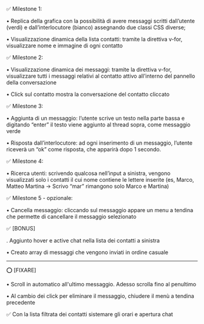 ✅  Milestone 1:

• Replica della grafica con la possibilità di avere messaggi scritti dall’utente (verdi) e
dall’interlocutore (bianco) assegnando due classi CSS diverse;

• Visualizzazione dinamica della lista contatti: tramite la direttiva v-for, visualizzare
nome e immagine di ogni contatto


✅  Milestone 2:

• Visualizzazione dinamica dei messaggi: tramite la direttiva v-for, visualizzare tutti i
messaggi relativi al contatto attivo all’interno del pannello della conversazione

• Click sul contatto mostra la conversazione del contatto cliccato


✅  Milestone 3:

• Aggiunta di un messaggio: l’utente scrive un testo nella parte bassa e digitando
“enter” il testo viene aggiunto al thread sopra, come messaggio verde

• Risposta dall’interlocutore: ad ogni inserimento di un messaggio, l’utente riceverà
un “ok” come risposta, che apparirà dopo 1 secondo.


✅  Milestone 4:

• Ricerca utenti: scrivendo qualcosa nell’input a sinistra, vengono visualizzati solo i
contatti il cui nome contiene le lettere inserite (es, Marco, Matteo Martina -> Scrivo
“mar” rimangono solo Marco e Martina)


✅  Milestone 5 - opzionale:

• Cancella messaggio: cliccando sul messaggio appare un menu a tendina che
permette di cancellare il messaggio selezionato


✅  [BONUS]

. Aggiunto hover e active chat nella lista dei contatti a sinistra

• Creato array di messaggi che vengono inviati in ordine casuale

-------------------------------

⭕️ [FIXARE]

• Scroll in automatico all'ultimo messaggio. Adesso scrolla fino al penultimo

• Al cambio dei click per eliminare il messaggio, chiudere il menù a tendina precedente

✅ Con la lista filtrata dei contatti sistemare gli orari e apertura chat


